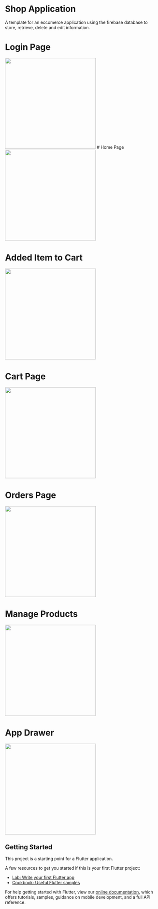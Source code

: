 # Shop Application

A template for an eccomerce application using the firebase database to store, retrieve, delete and edit information.

# Login Page
<img src="assets/images/previewImages/login_page.jpg" width = "300"> 
# Home Page
<img src="assets/images/previewImages/home_page.jpg" width = "300">

# Added Item to Cart
<img src="assets/images/previewImages/add_cart_item.jpg" width = "300">

# Cart Page
<img src="assets/images/previewImages/cart_page.jpg" width = "300">

# Orders Page
<img src="assets/images/previewImages/orders_page.jpg" width = "300">

# Manage Products
<img src="assets/images/previewImages/manage_products_page.jpg" width = "300">

# App Drawer
<img src="assets/images/previewImages/app_drawer.jpg" width = "300">

## Getting Started

This project is a starting point for a Flutter application.

A few resources to get you started if this is your first Flutter project:

- [Lab: Write your first Flutter app](https://flutter.dev/docs/get-started/codelab)
- [Cookbook: Useful Flutter samples](https://flutter.dev/docs/cookbook)

For help getting started with Flutter, view our
[online documentation](https://flutter.dev/docs), which offers tutorials,
samples, guidance on mobile development, and a full API reference.
